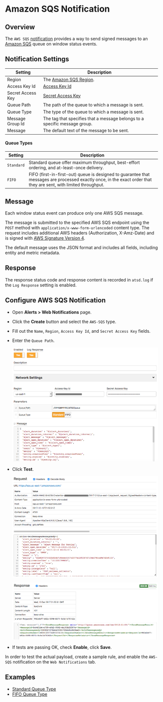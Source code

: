 # Amazon SQS Notification

## Overview

The `AWS SQS` [notification](../web-notifications.md) provides a way to send signed messages to an [Amazon SQS](http://docs.aws.amazon.com/AWSSimpleQueueService/latest/APIReference/API_SendMessage.html) queue on window status events.

## Notification Settings

|**Setting**|**Description**|
|---|---|
|Region|The [Amazon SQS Region](http://docs.aws.amazon.com/general/latest/gr/rande.html#sqs_region).|
|Access Key Id|[Access Key Id](http://docs.aws.amazon.com/general/latest/gr/aws-sec-cred-types.html#access-keys-and-secret-access-keys)|
|Secret Access Key|[Secret Access Key](http://docs.aws.amazon.com/general/latest/gr/aws-sec-cred-types.html#access-keys-and-secret-access-keys)|
|Queue Path|The path of the queue to which a message is sent.|
|Queue Type|The type of the queue to which a message is sent.|
|Message Group Id|The tag that specifies that a message belongs to a specific message group.|
|Message|The default text of the message to be sent.|

#### Queue Types

|**Setting**|**Description**|
|---|---|
|`Standard`|Standard queue offer maximum throughput, best-effort ordering, and at-least-once delivery.|
|`FIFO`|FIFO (first-in-first-out) queue is designed to guarantee that messages are processed exactly once, in the exact order that they are sent, with limited throughput.|

## Message

Each window status event can produce only one AWS SQS message.

The message is submitted to the specified AWS SQS endpoint using the `POST` method with `application/x-www-form-urlencoded` content type. The request includes additional AWS headers (Authorization, X-Amz-Date) and is signed with [AWS Signature Version 4](http://docs.aws.amazon.com/general/latest/gr/signature-version-4.html).

The default message uses the JSON format and includes all fields, including entity and metric metadata.

## Response

The response status code and response content is recorded in `atsd.log` if the `Log Response` setting is enabled.

## Configure AWS SQS Notification

* Open **Alerts > Web Notifications** page.
* Click the **Create** button and select the `AWS-SQS` type.
* Fill out the `Name`, `Region`, `Access Key Id`, and `Secret Access Key` fields.
* Enter the `Queue Path`.

  ![](images/aws_sqs_config.png)

* Click **Test**.

   ![](images/aws_sqs_test_request.png)

   ![](images/aws_sqs_test_response.png)

* If tests are passing OK, check **Enable**, click **Save**.

In order to test the actual payload, create a sample rule, and enable the `AWS-SQS` notification on the `Web Notifications` tab.

## Examples

* [Standard Queue Type](aws-sqs-standard.md)
* [FIFO Queue Type](aws-sqs-fifo.md)
